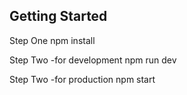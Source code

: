 
## Getting Started
Step One
npm install 

Step Two -for development
npm run dev

Step Two -for production
npm start

